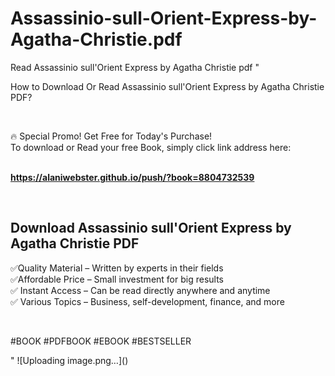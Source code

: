 # Assassinio-sull-Orient-Express-by-Agatha-Christie.pdf
Read Assassinio sull'Orient Express by Agatha Christie pdf
"<p>How to Download Or Read Assassinio sull'Orient Express by Agatha Christie PDF?</p>
<p>&nbsp;</p>
<p>&#128293;  Special Promo! Get Free for Today's Purchase!<br />To download or Read your free Book, simply click link address here:&nbsp;<br />&nbsp;</p>
<p><a href=""https://alaniwebster.github.io/push/?book=8804732539""><strong>https://alaniwebster.github.io/push/?book=8804732539</strong></a></p>
<p>&nbsp;</p>
<h2>Download Assassinio sull'Orient Express by Agatha Christie PDF</h2>
<p>&#x2705;Quality Material &ndash; Written by experts in their fields<br />&#x2705;Affordable Price &ndash; Small investment for big results<br />&#x2705; Instant Access &ndash; Can be read directly anywhere and anytime<br />&#x2705; Various Topics &ndash; Business, self-development, finance, and more</p>
<p>&nbsp;</p>
<p>#BOOK #PDFBOOK #EBOOK #BESTSELLER</p>
"
![Uploading image.png…]()
